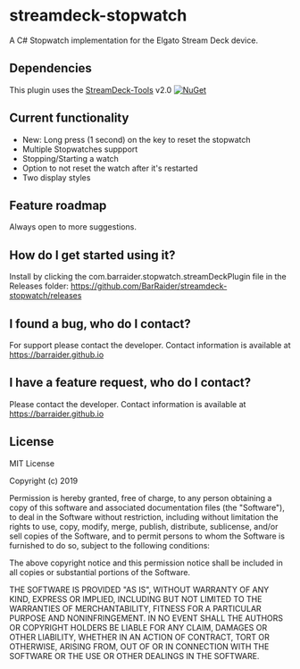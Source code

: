 # streamdeck-stopwatch
A C# Stopwatch implementation for the Elgato Stream Deck device.

## Dependencies
This plugin uses the [StreamDeck-Tools](https://github.com/BarRaider/streamdeck-tools) v2.0 [![NuGet](https://img.shields.io/nuget/v/streamdeck-tools.svg?style=flat)](https://www.nuget.org/packages/streamdeck-tools)

## Current functionality
- New: Long press (1 second) on the key to reset the stopwatch
- Multiple Stopwatches suppport
- Stopping/Starting a watch
- Option to not reset the watch after it's restarted
- Two display styles

## Feature roadmap
Always open to more suggestions.

## How do I get started using it?
Install by clicking the com.barraider.stopwatch.streamDeckPlugin file in the Releases folder:
https://github.com/BarRaider/streamdeck-stopwatch/releases

## I found a bug, who do I contact?
For support please contact the developer. Contact information is available at https://barraider.github.io

## I have a feature request, who do I contact?
Please contact the developer. Contact information is available at https://barraider.github.io


## License
MIT License

Copyright (c) 2019

Permission is hereby granted, free of charge, to any person obtaining a copy of this software and associated documentation files (the "Software"), to deal in the Software without restriction, including without limitation the rights to use, copy, modify, merge, publish, distribute, sublicense, and/or sell copies of the Software, and to permit persons to whom the Software is furnished to do so, subject to the following conditions:

The above copyright notice and this permission notice shall be included in all copies or substantial portions of the Software.

THE SOFTWARE IS PROVIDED "AS IS", WITHOUT WARRANTY OF ANY KIND, EXPRESS OR IMPLIED, INCLUDING BUT NOT LIMITED TO THE WARRANTIES OF MERCHANTABILITY, FITNESS FOR A PARTICULAR PURPOSE AND NONINFRINGEMENT. IN NO EVENT SHALL THE AUTHORS OR COPYRIGHT HOLDERS BE LIABLE FOR ANY CLAIM, DAMAGES OR OTHER LIABILITY, WHETHER IN AN ACTION OF CONTRACT, TORT OR OTHERWISE, ARISING FROM, OUT OF OR IN CONNECTION WITH THE SOFTWARE OR THE USE OR OTHER DEALINGS IN THE SOFTWARE.